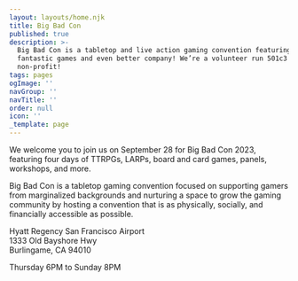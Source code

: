 ```yaml
---
layout: layouts/home.njk
title: Big Bad Con
published: true
description: >-
  Big Bad Con is a tabletop and live action gaming convention featuring
  fantastic games and even better company! We’re a volunteer run 501c3
  non-profit!
tags: pages
ogImage: ''
navGroup: ''
navTitle: ''
order: null
icon: ''
_template: page
---
```


We welcome you to join us on September 28 for Big Bad Con 2023, featuring four days of TTRPGs, LARPs, board and card games, panels, workshops, and more. 

Big Bad Con is a tabletop gaming convention focused on supporting gamers from marginalized backgrounds and nurturing a space to grow the gaming community by hosting a convention that is as physically, socially, and financially accessible as possible.

Hyatt Regency San Francisco Airport\
1333 Old Bayshore Hwy\
Burlingame, CA 94010

Thursday 6PM to Sunday 8PM

<!--## Big Bad Con 2023

Dates: September 28 - October 1

**Hyatt Regency San Francisco Airport**\
1333 Old Bayshore Hwy\
Burlingame, CA 94010

Event submissions, Games on Demand, and volunteer signs ups are open now! Badges are available through our crowdfunding starting June 6, 2023!

[Follow the Campaign](https://www.backerkit.com/call_to_action/79ab90a4-9eed-4b37-a417-01692df6f57c/landing){.icon-calendar-clock}-->
